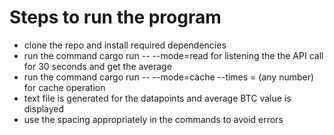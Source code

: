 # Steps to run the program 
* clone the repo and install required dependencies
* run the command cargo run -- --mode=read for listening the the API call for 30 seconds and get the average
* run the command cargo run -- --mode=cache --times = (any number) for cache operation
* text file is generated for the datapoints and average BTC value is displayed
* use the spacing appropriately in the commands to avoid errors
